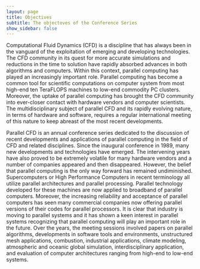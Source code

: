 ```yaml
---
layout: page
title: Objectives
subtitle: The objectoves of the Conference Series
show_sidebar: false
---
```


Computational Fluid Dynamics (CFD) is a discipline that has always been in the vanguard of the exploitation of emerging and developing technologies. The CFD community in its quest for more accurate simulations and reductions in the time to solution have rapidly absorbed advances in both algorithms and computers. Within this context, parallel computing has played an increasingly important role. Parallel computing has become a common tool for scientific computations on computer system from most high-end ten TeraFLOPS machines to low-end commodity PC clusters. Moreover, the uptake of parallel computing has brought the CFD community into ever-closer contact with hardware vendors and computer scientists. The multidisciplinary subject of parallel CFD and its rapidly evolving nature, in terms of hardware and software, requires a regular international meeting of this nature to keep abreast of the most recent developments.

Parallel CFD is an annual conference series dedicated to the discussion of recent developments and applications of parallel computing in the field of CFD and related disciplines. Since the inaugural conference in 1989, many new developments and technologies have emerged. The intervening years have also proved to be extremely volatile for many hardware vendors and a number of companies appeared and then disappeared. However, the belief that parallel computing is the only way forward has remained undiminished. Supercomputers or High Performance Computers in recent terminology all utilize parallel architectures and parallel processing. Parallel technology developed for these machines are now applied to broadband of parallel computers. Moreover, the increasing reliability and acceptance of parallel computers has seen many commercial companies now offering parallel versions of their codes for parallel processors. It is clear that industry is moving to parallel systems and it has shown a keen interest in parallel systems recognizing that parallel computing will play an important role in the future. Over the years, the meeting sessions involved papers on parallel algorithms, developments in software tools and environments, unstructured mesh applications, combustion, industrial applications, climate modeling, atmospheric and oceanic global simulation, interdisciplinary application, and evaluation of computer architectures ranging from high-end to low-end systems.
